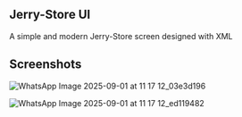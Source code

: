 ## Jerry-Store UI
A simple and modern Jerry-Store screen designed with XML
## Screenshots 
![WhatsApp Image 2025-09-01 at 11 17 12_03e3d196](https://github.com/user-attachments/assets/980ad856-c86f-4ce8-b2f0-256a49bdb886)

![WhatsApp Image 2025-09-01 at 11 17 12_ed119482](https://github.com/user-attachments/assets/56a15dde-256d-4c4d-acf5-c3a2d3b762a9)


